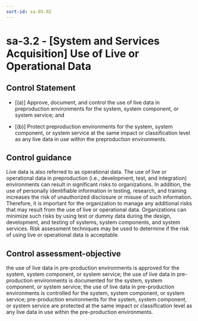 ```yaml
---
sort-id: sa-03.02
---
```


# sa-3.2 - \[System and Services Acquisition\] Use of Live or Operational Data

## Control Statement

- \[(a)\] Approve, document, and control the use of live data in preproduction environments for the system, system component, or system service; and

- \[(b)\] Protect preproduction environments for the system, system component, or system service at the same impact or classification level as any live data in use within the preproduction environments.

## Control guidance

Live data is also referred to as operational data. The use of live or operational data in preproduction (i.e., development, test, and integration) environments can result in significant risks to organizations. In addition, the use of personally identifiable information in testing, research, and training increases the risk of unauthorized disclosure or misuse of such information. Therefore, it is important for the organization to manage any additional risks that may result from the use of live or operational data. Organizations can minimize such risks by using test or dummy data during the design, development, and testing of systems, system components, and system services. Risk assessment techniques may be used to determine if the risk of using live or operational data is acceptable.

## Control assessment-objective

the use of live data in pre-production environments is approved for the system, system component, or system service;
the use of live data in pre-production environments is documented for the system, system component, or system service;
the use of live data in pre-production environments is controlled for the system, system component, or system service;
pre-production environments for the system, system component, or system service are protected at the same impact or classification level as any live data in use within the pre-production environments.
